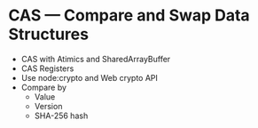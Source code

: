 # CAS — Compare and Swap Data Structures

- CAS with Atimics and SharedArrayBuffer
- CAS Registers
- Use node:crypto and Web crypto API
- Compare by
  - Value
  - Version
  - SHA-256 hash
